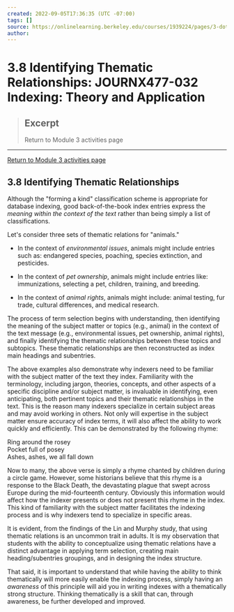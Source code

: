 ```yaml
---
created: 2022-09-05T17:36:35 (UTC -07:00)
tags: []
source: https://onlinelearning.berkeley.edu/courses/1939224/pages/3-dot-8-identifying-thematic-relationships
author: 
---
```


# 3.8 Identifying Thematic Relationships: JOURNX477-032 Indexing: Theory and Application

> ## Excerpt
> Return to Module 3 activities page

---
[Return to Module 3 activities page](https://onlinelearning.berkeley.edu/courses/1939224/pages/module-3 "Module 3")

## 3.8 Identifying Thematic Relationships

Although the "forming a kind" classification scheme is appropriate for database indexing, good back-of-the-book index entries express the _meaning within the context of the text_ rather than being simply a list of classifications.

Let's consider three sets of thematic relations for "animals."

-   In the context of _environmental issues_, animals might include entries such as: endangered species, poaching, species extinction, and pesticides.

-   In the context of _pet ownership_, animals might include entries like: immunizations, selecting a pet, children, training, and breeding.

-   In the context of _animal rights_, animals might include: animal testing, fur trade, cultural differences, and medical research.

The process of term selection begins with understanding, then identifying the meaning of the subject matter or topics (e.g., animal) in the context of the text message (e.g., environmental issues, pet ownership, animal rights), and finally identifying the thematic relationships between these topics and subtopics. These thematic relationships are then reconstructed as index main headings and subentries.

The above examples also demonstrate why indexers need to be familiar with the subject matter of the text they index. Familiarity with the terminology, including jargon, theories, concepts, and other aspects of a specific discipline and/or subject matter, is invaluable in identifying, even anticipating, both pertinent topics and their thematic relationships in the text. This is the reason many indexers specialize in certain subject areas and may avoid working in others. Not only will expertise in the subject matter ensure accuracy of index terms, it will also affect the ability to work quickly and efficiently. This can be demonstrated by the following rhyme:

Ring around the rosey  
Pocket full of posey  
Ashes, ashes, we all fall down

Now to many, the above verse is simply a rhyme chanted by children during a circle game. However, some historians believe that this rhyme is a response to the Black Death, the devastating plague that swept across Europe during the mid-fourteenth century. Obviously this information would affect how the indexer presents or does not present this rhyme in the index. This kind of familiarity with the subject matter facilitates the indexing process and is why indexers tend to specialize in specific areas.

It is evident, from the findings of the Lin and Murphy study, that using thematic relations is an uncommon trait in adults. It is my observation that students with the ability to conceptualize using thematic relations have a distinct advantage in applying term selection, creating main heading/subentries groupings, and in designing the index structure.

That said, it is important to understand that while having the ability to think thematically will more easily enable the indexing process, simply having an _awareness_ of this principle will aid you in writing indexes with a thematically strong structure. Thinking thematically is a skill that can, through awareness, be further developed and improved.
